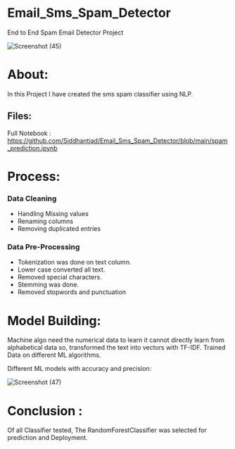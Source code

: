 # Email_Sms_Spam_Detector
End to End Spam Email Detector Project 

![Screenshot (45)](https://user-images.githubusercontent.com/90169527/155844474-78a75e63-09df-4ce6-9171-1c051383585c.png)

# About:
In this Project I have created the sms spam classifier using NLP.

## Files:
Full Notebook : https://github.com/Siddhantjad/Email_Sms_Spam_Detector/blob/main/spam_prediction.ipynb

# Process:
### Data Cleaning
* Handling Missing values
* Renaming columns
* Removing duplicated entries

### Data Pre-Processing
* Tokenization was done on text column.
* Lower case converted all text.
* Removed special characters.
* Stemming was done.
* Removed stopwords and punctuation

# Model Building:
Machine algo need the numerical data to learn it cannot directly learn from alphabetical data so,  transformed the text into vectors with TF-IDF.
Trained Data on different ML algorithms.

Different ML models with accuracy and precision:

![Screenshot (47)](https://user-images.githubusercontent.com/90169527/155844844-4c526b7e-83fa-40a8-84e4-faee54b5e531.png)

# Conclusion :
Of all Classifier tested, The RandomForestClassifier was selected for prediction and Deployment.
